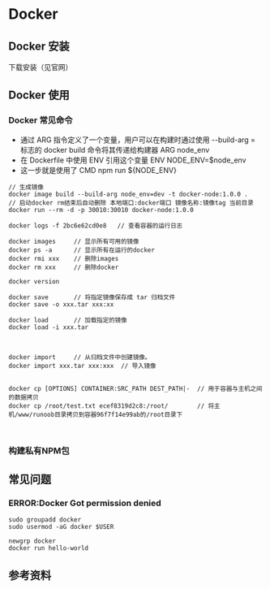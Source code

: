 # Docker

## Docker 安装

下载安装（见官网）

## Docker 使用

### Docker 常见命令

- 通过 ARG 指令定义了一个变量，用户可以在构建时通过使用 --build-arg = 标志的 docker build 命令将其传递给构建器 ARG node_env
- 在 Dockerfile 中使用 ENV 引用这个变量 ENV NODE_ENV=$node_env
- 这一步就是使用了 CMD npm run ${NODE_ENV}

```
// 生成镜像
docker image build --build-arg node_env=dev -t docker-node:1.0.0 .
// 启动docker rm结束后自动删除 本地端口:docker端口 镜像名称:镜像tag 当前目录
docker run --rm -d -p 30010:30010 docker-node:1.0.0  

docker logs -f 2bc6e62cd0e8   // 查看容器的运行日志

docker images     // 显示所有可用的镜像
docker ps -a      // 显示所有在运行的docker
docker rmi xxx    // 删除images
docker rm xxx     // 删除docker

docker version

docker save       // 将指定镜像保存成 tar 归档文件
docker save -o xxx.tar xxx:xx

docker load       // 加载指定的镜像
docker load -i xxx.tar



docker import     // 从归档文件中创建镜像。
docker import xxx.tar xxx:xxx  // 导入镜像


docker cp [OPTIONS] CONTAINER:SRC_PATH DEST_PATH|-  // 用于容器与主机之间的数据拷贝
docker cp /root/test.txt ecef8319d2c8:/root/        // 将主机/www/runoob目录拷贝到容器96f7f14e99ab的/root目录下



```

### 构建私有NPM包


## 常见问题

### ERROR:Docker Got permission denied
```
sudo groupadd docker
sudo usermod -aG docker $USER

newgrp docker 
docker run hello-world
```

## 参考资料

